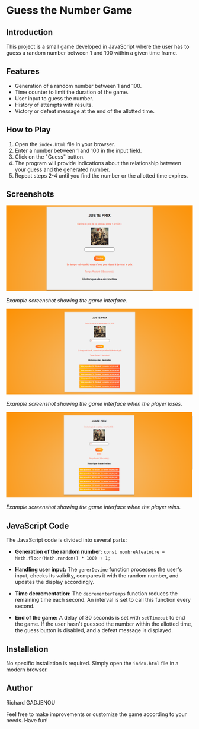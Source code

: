 # Guess the Number Game

## Introduction

This project is a small game developed in JavaScript where the user has to guess a random number between 1 and 100 within a given time frame.

## Features

- Generation of a random number between 1 and 100.
- Time counter to limit the duration of the game.
- User input to guess the number.
- History of attempts with results.
- Victory or defeat message at the end of the allotted time.

## How to Play

1. Open the `index.html` file in your browser.
2. Enter a number between 1 and 100 in the input field.
3. Click on the "Guess" button.
4. The program will provide indications about the relationship between your guess and the generated number.
5. Repeat steps 2-4 until you find the number or the allotted time expires.

## Screenshots

![Game Screenshot](Javascript/jeu.png)

*Example screenshot showing the game interface.*

![Loss](Javascript/lost.png)

*Example screenshot showing the game interface when the player loses.*

![Win](Javascript/win.png)

*Example screenshot showing the game interface when the player wins.*

## JavaScript Code

The JavaScript code is divided into several parts:

- **Generation of the random number:** `const nombreAleatoire = Math.floor(Math.random() * 100) + 1;`

- **Handling user input:** The `gererDevine` function processes the user's input, checks its validity, compares it with the random number, and updates the display accordingly.

- **Time decrementation:** The `decrementerTemps` function reduces the remaining time each second. An interval is set to call this function every second.

- **End of the game:** A delay of 30 seconds is set with `setTimeout` to end the game. If the user hasn't guessed the number within the allotted time, the guess button is disabled, and a defeat message is displayed.

## Installation

No specific installation is required. Simply open the `index.html` file in a modern browser.

## Author

Richard GADJENOU

Feel free to make improvements or customize the game according to your needs. Have fun!


